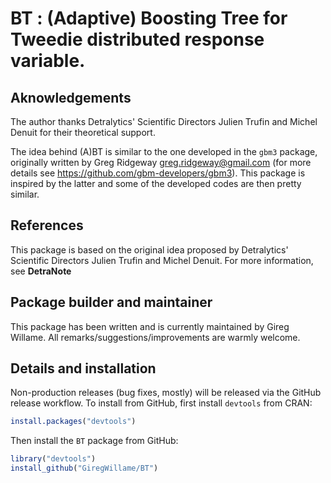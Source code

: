 # BT : (Adaptive) Boosting Tree for Tweedie distributed response variable.

## Aknowledgements

The author thanks Detralytics' Scientific Directors Julien Trufin and Michel Denuit for their theoretical support.

The idea behind (A)BT is similar to the one developed in the `gbm3` package, originally written by Greg Ridgeway <greg.ridgeway@gmail.com> (for more details see https://github.com/gbm-developers/gbm3).
This package is inspired by the latter and some of the developed codes are then pretty similar.

## References

This package is based on the original idea proposed by Detralytics' Scientific Directors Julien Trufin and Michel Denuit.
For more information, see **DetraNote**

## Package builder and maintainer

This package has been written and is currently maintained by Gireg Willame.
All remarks/suggestions/improvements are warmly welcome.

## Details and installation

Non-production releases (bug fixes, mostly) will be released via the GitHub
release workflow. To install from GitHub, first install `devtools` from CRAN:

```R
install.packages("devtools")
```

Then install the `BT` package from GitHub:

```R
library("devtools")
install_github("GiregWillame/BT")
```
